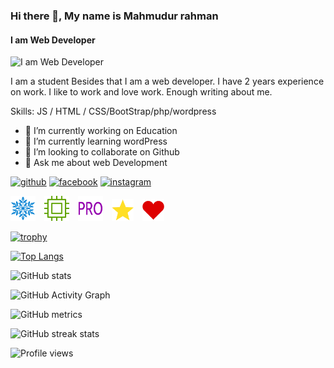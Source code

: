 ### Hi there 👋, My name is Mahmudur rahman
#### I am Web Developer
![I am Web Developer](https://arturssmirnovs.github.io/github-profile-readme-generator/images/banner.png)

I am a student  Besides that I am a web developer.  I have 2 years experience on work.  I like to work and love work.  Enough writing about me.

Skills:  JS / HTML / CSS/BootStrap/php/wordpress

- 🔭 I’m currently working on Education 
- 🌱 I’m currently learning wordPress 
- 👯 I’m looking to collaborate on Github 
- 💬 Ask me about web Development 


[<img src='https://cdn.jsdelivr.net/npm/simple-icons@3.0.1/icons/github.svg' alt='github' height='40'>](https://github.com/mrhridoy397)  [<img src='https://cdn.jsdelivr.net/npm/simple-icons@3.0.1/icons/facebook.svg' alt='facebook' height='40'>]([https://www.facebook.com/MahmudurRahman](https://www.facebook.com/profile.php?id=100071800304405&mibextid=ZbWKwL))  [<img src='https://cdn.jsdelivr.net/npm/simple-icons@3.0.1/icons/instagram.svg' alt='instagram' height='40'>](https://www.instagram.com/mahmudur8277/)  

<a href='https://archiveprogram.github.com/'><img src='https://raw.githubusercontent.com/acervenky/animated-github-badges/master/assets/acbadge.gif' width='40' height='40'></a> <a href='https://docs.github.com/en/developers'><img src='https://raw.githubusercontent.com/acervenky/animated-github-badges/master/assets/devbadge.gif' width='40' height='40'></a> <a href='https://github.com/pricing'><img src='https://raw.githubusercontent.com/acervenky/animated-github-badges/master/assets/pro.gif' width='40' height='40'></a> <a href='https://stars.github.com/'><img src='https://raw.githubusercontent.com/acervenky/animated-github-badges/master/assets/starbadge.gif' width='35' height='35'></a> <a href='https://docs.github.com/en/github/supporting-the-open-source-community-with-github-sponsors'><img src='https://raw.githubusercontent.com/acervenky/animated-github-badges/master/assets/sponsorbadge.gif' width='35' height='35'></a> 

[![trophy](https://github-profile-trophy.vercel.app/?username=mrhridoy397)](https://github.com/ryo-ma/github-profile-trophy)

[![Top Langs](https://github-readme-stats.vercel.app/api/top-langs/?username=mrhridoy397)](https://github.com/anuraghazra/github-readme-stats)

![GitHub stats](https://github-readme-stats.vercel.app/api?username=mrhridoy397&show_icons=true)  

![GitHub Activity Graph](https://activity-graph.herokuapp.com/graph?username=mrhridoy397)  

![GitHub metrics](https://metrics.lecoq.io/mrhridoy397)  

![GitHub streak stats](https://streak-stats.demolab.com/?user=mrhridoy397)  

![Profile views](https://gpvc.arturio.dev/mrhridoy397)  
